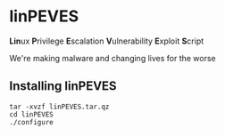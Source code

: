 # linPEVES
**Lin**ux **P**rivilege **E**scalation **V**ulnerability **E**xploit **S**cript

We're making malware and changing lives for the worse

## Installing linPEVES
```
tar -xvzf linPEVES.tar.qz
cd linPEVES
./configure
```
